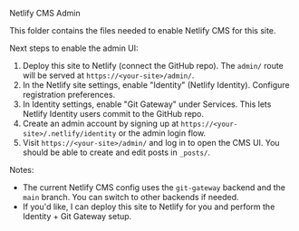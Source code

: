 Netlify CMS Admin

This folder contains the files needed to enable Netlify CMS for this site.

Next steps to enable the admin UI:
1. Deploy this site to Netlify (connect the GitHub repo). The `admin/` route will be served at `https://<your-site>/admin/`.
2. In the Netlify site settings, enable "Identity" (Netlify Identity). Configure registration preferences.
3. In Identity settings, enable "Git Gateway" under Services. This lets Netlify Identity users commit to the GitHub repo.
4. Create an admin account by signing up at `https://<your-site>/.netlify/identity` or the admin login flow.
5. Visit `https://<your-site>/admin/` and log in to open the CMS UI. You should be able to create and edit posts in `_posts/`.

Notes:
- The current Netlify CMS config uses the `git-gateway` backend and the `main` branch. You can switch to other backends if needed.
- If you'd like, I can deploy this site to Netlify for you and perform the Identity + Git Gateway setup.
